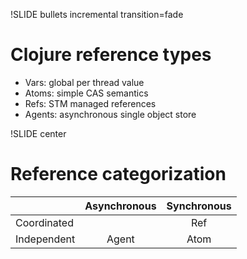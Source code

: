 !SLIDE bullets incremental transition=fade
# Clojure reference types

* Vars: global per thread value 
* Atoms: simple CAS semantics
* Refs: STM managed references 
* Agents: asynchronous single object store

!SLIDE center
# Reference categorization 

|             | Asynchronous |  Synchronous |
|:------------|:------------:|:------------:|
| Coordinated |              |     Ref      |
| Independent |   Agent      |    Atom      |


